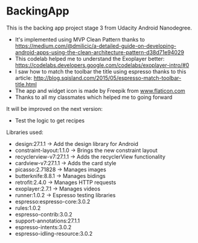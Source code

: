 # BackingApp

This is the backing app project stage 3 from Udacity Android Nanodegree.

* It's implemented using MVP Clean Pattern thanks to https://medium.com/@dmilicic/a-detailed-guide-on-developing-android-apps-using-the-clean-architecture-pattern-d38d71e94029
* This codelab helped me to understand the Exoplayer better: https://codelabs.developers.google.com/codelabs/exoplayer-intro/#0
* I saw how to match the toolbar the title using espresso thanks to this article: http://blog.sqisland.com/2015/05/espresso-match-toolbar-title.html
* The app and widget icon is made by Freepik from www.flaticon.com
* Thanks to all my classmates which helped me to going forward

It will be improved on the next version:

* Test the logic to get recipes

Libraries used:

* design:27.1.1                      -> Add the design library for Android
* constraint-layout:1.1.0            -> Brings the new constraint layout
* recyclerview-v7:27.1.1             -> Adds the recyclerView functionality
* cardview-v7:27.1.1                 -> Adds the card style
* picasso:2.71828                    -> Manages images
* butterknife:8.8.1                  -> Manages bidings
* retrofit:2.4.0                     -> Manages HTTP requests
* exoplayer:2.7.1                    -> Manages videos
* runner:1.0.2                       -> Espresso testing libraries
* espresso:espresso-core:3.0.2
* rules:1.0.2
* espresso-contrib:3.0.2
* support-annotations:27.1.1
* espresso-intents:3.0.2
* espresso-idling-resource:3.0.2








